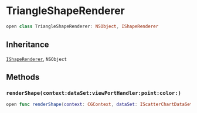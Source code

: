 # TriangleShapeRenderer

``` swift
open class TriangleShapeRenderer: NSObject, IShapeRenderer
```

## Inheritance

[`IShapeRenderer`](/IShapeRenderer), `NSObject`

## Methods

### `renderShape(context:dataSet:viewPortHandler:point:color:)`

``` swift
open func renderShape(context: CGContext, dataSet: IScatterChartDataSet, viewPortHandler: ViewPortHandler, point: CGPoint, color: NSUIColor)
```
